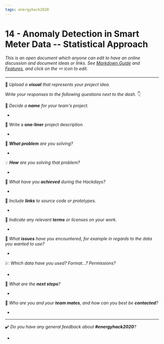```yaml
---
tags: energyhack2020
---
```

# 14 - Anomaly Detection in Smart Meter Data -- Statistical Approach
_This is an open document which anyone can edit to have an online discussion and document ideas or links. See [Markdown Guide](https://www.markdownguide.org/) and [Features](https://md.schoolofdata.ch/features), and click on the :pencil2: icon to edit._

---

:bridge_at_night: _Upload a **visual** that represents your project idea._


_Write your responses to the following questions next to the dash._ :point_down: 

:balloon: _Decide a **name** for your team's project._

-

:pencil: Write a **one-liner** project description

-

:thought_balloon: _**What problem** are you solving?_

-

:bulb: _**How** are you solving that problem?_

-

:statue_of_liberty: _What have you **achieved** during the Hackdays?_

-

:postbox: _Include **links** to source code or prototypes._

-

:paperclip: _Indicate any relevant **terms** or licenses on your work._

-

:roller_coaster: _What **issues** have you encountered, for example in regards to the data you wanted to use?_

-

:chart: _Which data have you used? Format…? Permissions?_

-

:mount_fuji: _What are the **next steps**?_

-

:information_desk_person: _Who are you and your **team mates**, and how can you best be **contacted**?_

-

---

:heavy_check_mark: _Do you have any general feedback about **#energyhack2020**?_


- 
